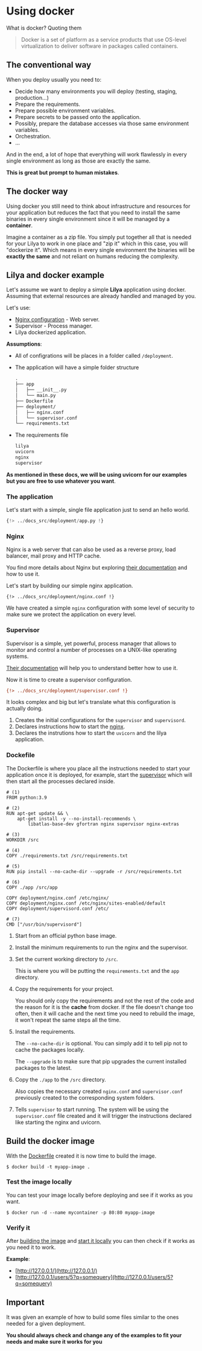# Using docker

What is docker? Quoting them

> Docker is a set of platform as a service products that use OS-level virtualization to deliver software in packages
called containers.

## The conventional way

When you deploy usually you need to:

* Decide how many environments you will deploy (testing, staging, production...)
* Prepare the requirements.
* Prepare possible environment variables.
* Prepare secrets to be passed onto the application.
* Possibly, prepare the database accesses via those same environment variables.
* Orchestration.
* ...

And in the end, a lot of hope that everything will work flawlessly in every single environment as long as those are
exactly the same.

**This is great but prompt to human mistakes**.

## The docker way

Using docker you still need to think about infrastructure and resources for your application but reduces the
fact that you need to install the same binaries in every single environment since it will be managed by a
**container**.

Imagine a container as a zip file. You simply put together all that is needed for your Lilya to work in one place
and "zip it" which in this case, you will "dockerize it". Which means in every single environment the binaries will
be **exactly the same** and not reliant on humans reducing the complexity.

## Lilya and docker example

Let's assume we want to deploy a simple **Lilya** application using docker. Assuming that external resources
are already handled and managed by you.

Let's use:

* [Nginx configuration](#nginx) - Web server.
* Supervisor - Process manager.
* Lilya dockerized application.

**Assumptions**:

* All of configrations will be places in a folder called `/deployment`.
* The application will have a simple folder structure

    ```txt
    .
    ├── app
    │   ├── __init__.py
    │   └── main.py
    ├── Dockerfile
    ├── deployment/
    │   ├── nginx.conf
    │   └── supervisor.conf
    └── requirements.txt
    ```

* The requirements file

    ```txt
    lilya
    uvicorn
    nginx
    supervisor
    ```

**As mentioned in these docs, we will be using uvicorn for our examples but you are free to use whatever you want**.

### The application

Let's start with a simple, single file application just to send an hello world.

```python title='app/main.py'
{!> ../docs_src/deployment/app.py !}
```

### Nginx

Nginx is a web server that can also be used as a reverse proxy, load balancer, mail proxy and HTTP cache.

You find more details about Nginx but exploring [their documentation](https://www.nginx.com/) and how to use it.

Let's start by building our simple nginx application.

```nginx
{!> ../docs_src/deployment/nginx.conf !}
```

We have created a simple `nginx` configuration with some level of security to make sure we protect the application
on every level.

### Supervisor

Supervisor is a simple, yet powerful, process manager that allows to monitor and control a number of processes
on a UNIX-like operating systems.

[Their documentation](http://supervisord.org/) will help you to understand better how to use it.

Now it is time to create a supervisor configuration.

```ini
{!> ../docs_src/deployment/supervisor.conf !}
```

It looks complex and big but let's translate what this configuration is actually doing.

1. Creates the initial configurations for the `supervisor` and `supervisord`.
2. Declares instructions how to start the [nginx](#nginx).
3. Declares the instrutions how to start the `uvicorn` and the lilya application.

### Dockefile

The Dockerfile is where you place all the instructions needed to start your application once it is deployed,
for example, start the [supervisor](#supervisor) which will then start all the processes declared inside.

```{ .dockerfile .annotate }
# (1)
FROM python:3.9

# (2)
RUN apt-get update && \
    apt-get install -y --no-install-recommends \
        libatlas-base-dev gfortran nginx supervisor nginx-extras

# (3)
WORKDIR /src

# (4)
COPY ./requirements.txt /src/requirements.txt

# (5)
RUN pip install --no-cache-dir --upgrade -r /src/requirements.txt

# (6)
COPY ./app /src/app

COPY deployment/nginx.conf /etc/nginx/
COPY deployment/nginx.conf /etc/nginx/sites-enabled/default
COPY deployment/supervisord.conf /etc/

# (7)
CMD ["/usr/bin/supervisord"]
```

1. Start from an official python base image.
2. Install the minimum requirements to run the nginx and the supervisor.
3. Set the current working directory to `/src`.

    This is where you will be putting the `requirements.txt` and the `app` directory.

4. Copy the requirements for your project.

    You should only copy the requirements and not the rest of the code and the reason for it is the **cache**
    from docker. If the file doesn't change too often, then it will cache and the next time you need to rebuild
    the image, it won't repeat the same steps all the time.

5. Install the requirements.

    The `--no-cache-dir` is optional. You can simply add it to tell pip not to cache the packages locally.

    The `--upgrade` is to make sure that pip upgrades the current installed packages to the latest.

6. Copy the `./app` to the `/src` directory.

    Also copies the necessary created `nginx.conf` and `supervisor.conf` previously created to the corresponding
    system folders.

7. Tells `supervisor` to start running. The system will be using the `supervisor.conf` file created and it will
trigger the instructions declared like starting the nginx and uvicorn.

## Build the docker image

With the [Dockerfile](#dockefile) created it is now time to build the image.

```shell
$ docker build -t myapp-image .
```

### Test the image locally

You can test your image locally before deploying and see if it works as you want.

```shell
$ docker run -d --name mycontainer -p 80:80 myapp-image
```

### Verify it

After [building the image](#build-the-docker-image) and [start it locally](#test-the-image-locally) you can then
check if it works as you need it to work.

**Example**:

* [http://127.0.0.1/](http://127.0.0.1/)
* [http://127.0.0.1/users/5?q=somequery](http://127.0.0.1/users/5?q=somequery)

## Important

It was given an example of how to build some files similar to the ones needed for a given deployment.

**You should always check and change any of the examples to fit your needs and make sure it works for you**
